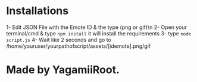 # Installations
 
1- Edit JSON File with the Emote ID & the type (png or gif)\n
2- Open your terminal/cmd & type `npm install` it will install the requirements
3- type `node script.js`
4- Wait like 2 seconds and go to /home/youruser/yourpathofscript/assets/[idemote].png/gif


# Made by YagamiiRoot.
